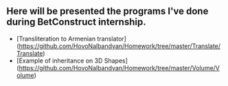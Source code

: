 ## Here will be presented the programs I've done during BetConstruct internship.

* [Transliteration to Armenian translator] (https://github.com/HovoNalbandyan/Homework/tree/master/Translate/Translate)
* [Example of inheritance on 3D Shapes] (https://github.com/HovoNalbandyan/Homework/tree/master/Volume/Volume)
